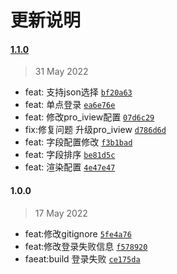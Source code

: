 # 更新说明
#### [1.1.0](https://github.com/huqiliang/pro_iview_server/compare/1.0.0...1.1.0)

> 31 May 2022

- feat: 支持json选择 [`bf20a63`](https://github.com/huqiliang/pro_iview_server/commit/bf20a63e88e9ddc5be531456d832ddc1b9ca0bd2)
- feat: 单点登录 [`ea6e76e`](https://github.com/huqiliang/pro_iview_server/commit/ea6e76e5b2ffbb54e493028fa52757b1c5365c35)
- feat: 修改pro_iview配置 [`07d6c29`](https://github.com/huqiliang/pro_iview_server/commit/07d6c297e475dea5e6d51c32eb654df04d3c6d58)
- fix:修复问题 升级pro_iview [`d786d6d`](https://github.com/huqiliang/pro_iview_server/commit/d786d6d0f734b5bc1ab169fb4928291895698c01)
- feat: 字段配置修改 [`f3b1bad`](https://github.com/huqiliang/pro_iview_server/commit/f3b1bad2187aeef28dd03647d4c58a8be3bb22c8)
- feat: 字段排序 [`be81d5c`](https://github.com/huqiliang/pro_iview_server/commit/be81d5c7263cd10d3d4f3f752069bc26669500fa)
- feat: 渲染配置 [`4e47e47`](https://github.com/huqiliang/pro_iview_server/commit/4e47e47a5facf0e278b50a3a3f87ee8700a95168)
#### 1.0.0

> 17 May 2022

- feat:修改gitignore [`5fe4a76`](https://github.com/huqiliang/pro_iview_server/commit/5fe4a7680552a463d853850eb703749d6923ba1d)
- feat:修改登录失败信息 [`f578920`](https://github.com/huqiliang/pro_iview_server/commit/f578920616551cd229f10386749b4951a9cdf7cf)
- faeat:build 登录失败 [`ce175da`](https://github.com/huqiliang/pro_iview_server/commit/ce175dac1eac40f8904d07e2d65d56e3a43a60ca)
